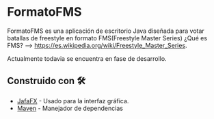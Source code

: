 # FormatoFMS

FormatoFMS es una aplicación de escritorio Java diseñada para votar batallas de freestyle en formato FMS(Freestyle Master Series) ¿Qué es FMS? --> https://es.wikipedia.org/wiki/Freestyle_Master_Series.

Actualmente todavia se encuentra en fase de desarrollo.

## Construido con 🛠️

* [JafaFX](https://openjfx.io/) - Usado para la interfaz gráfica.
* [Maven](https://maven.apache.org/) - Manejador de dependencias
